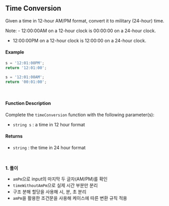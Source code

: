 ## Time Conversion

Given a time in 12-hour AM/PM format, convert it to military (24-hour) time.

Note: - 12:00:00AM on a 12-hour clock is 00:00:00 on a 24-hour clock.

- 12:00:00PM on a 12-hour clock is 12:00:00 on a 24-hour clock.

#### Example

```javascript
s = '12:01:00PM';
return '12:01:00';

s = '12:01:00AM';
return '00:01:00';
```

<br>

#### Function Description

Complete the `timeConversion` function with the following parameter(s):

- `string s` : a time in 12 hour format

#### Returns

- `string` : the time in 24 hour format

<br>

**1. 풀이**

- `amPm`으로 input의 마지막 두 글자(AM/PM)를 확인
- `timeWithoutAmPm`으로 실제 시간 부분만 분리
- 구조 분해 할당을 사용해 시, 분, 초 분리
- `amPm`을 활용한 조건문을 사용해 케이스에 따른 변환 규칙 적용

